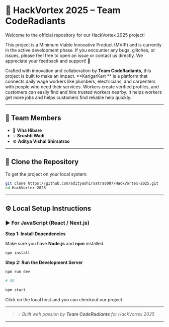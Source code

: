 
# 🚀 HackVortex 2025 – Team CodeRadiants
Welcome to the official repository for our HackVortex 2025 project!

This project is a Minimum Viable Innovative Product (MVIP) and is currently in the active development phase.
If you encounter any bugs, glitches, or issues, please feel free to open an issue or contact us directly.
We appreciate your feedback and support! 🚀

Crafted with innovation and collaboration by **Team CodeRadiants**, this project is built to make an impact.
**KarigarKart **
is a platform that connects daily wage workers like plumbers, electricians, and carpenters with people who need their services. Workers create verified profiles, and customers can easily find and hire trusted workers nearby. It helps workers get more jobs and helps customers find reliable help quickly.

---

## 👥 Team Members

* 🧠 **Viha Hibare**
* 💡 **Srushti Wadi**
* ⚙️ **Aditya Vishal Shirsatrao**

---

## 📁 Clone the Repository

To get the project on your local system:

```bash
git clone https://github.com/adityashirsatrao007/HackVortex-2025.git
cd HackVortex-2025
```

---

## ⚙️ Local Setup Instructions

### ▶️ For JavaScript (React / Next.js)

**Step 1: Install Dependencies**

Make sure you have **Node.js** and **npm** installed.

```bash
npm install
```

**Step 2: Run the Development Server**

```bash
npm run dev

# OR

npm start
```

Click on the local host and you can checkout our project.

---

> 💡 *Built with passion by **Team CodeRadiants** for HackVortex 2025*

---

